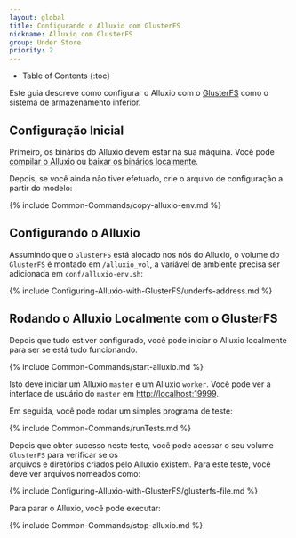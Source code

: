 ```yaml
---
layout: global
title: Configurando o Alluxio com GlusterFS
nickname: Alluxio com GlusterFS
group: Under Store
priority: 2
---
```


* Table of Contents
{:toc}

Este guia descreve como configurar o Alluxio com o [GlusterFS](http://www.gluster.org/)
como o sistema de armazenamento inferior.

## Configuração Inicial

Primeiro, os binários do Alluxio devem estar na sua máquina. Você pode
[compilar o Alluxio](Building-Alluxio-Master-Branch.html) ou
[baixar os binários localmente](Running-Alluxio-Locally.html).

Depois, se você ainda não tiver efetuado, crie o arquivo de configuração a partir do modelo:

{% include Common-Commands/copy-alluxio-env.md %}

## Configurando o Alluxio

Assumindo que o `GlusterFS` está alocado nos nós do Alluxio, o volume do `GlusterFS` é
montado em `/alluxio_vol`, a variável de ambiente precisa ser adicionada em
`conf/alluxio-env.sh`:

{% include Configuring-Alluxio-with-GlusterFS/underfs-address.md %}

## Rodando o Alluxio Localmente com o GlusterFS

Depois que tudo estiver configurado, você pode iniciar o Alluxio localmente para ser se está
tudo funcionando.

{% include Common-Commands/start-alluxio.md %}

Isto deve iniciar um Alluxio `master` e um Alluxio `worker`. Você pode ver a
interface de usuário do `master` em [http://localhost:19999](http://localhost:19999).

Em seguida, você pode rodar um simples programa de teste:

{% include Common-Commands/runTests.md %}

Depois que obter sucesso neste teste, você pode acessar o seu volume `GlusterFS` para verificar se os  
arquivos e diretórios criados pelo Alluxio existem. Para este teste, você deve ver arquivos
nomeados como:

{% include Configuring-Alluxio-with-GlusterFS/glusterfs-file.md %}

Para parar o Alluxio, você pode executar:

{% include Common-Commands/stop-alluxio.md %}
